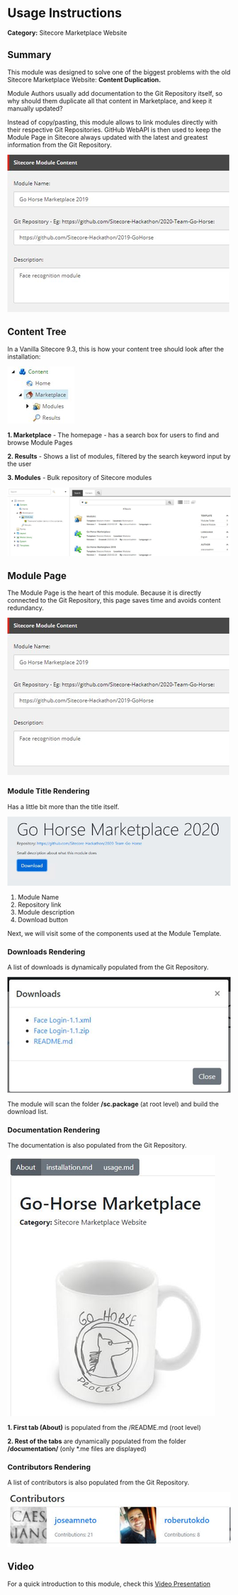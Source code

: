 # Usage Instructions 

**Category:** Sitecore Marketplace Website

## Summary

This module was designed to solve one of the biggest problems with the old Sitecore Marketplace Website: **Content Duplication.**

Module Authors usually add documentation to the Git Repository itself, so why should them duplicate all that content 
in Marketplace, and keep it manually updated? 

Instead of copy/pasting, this module allows to link modules directly with their respective Git Repositories. 
GitHub WebAPI is then used to keep the Module Page in Sitecore always updated with the latest 
and greatest information from the Git Repository.

![Module fields](images/modulefields.jpg?raw=true "Module fields") 


## Content Tree

In a Vanilla Sitecore 9.3, this is how your content tree should look after the installation:

![Content Tree](images/content-tree-home.jpg?raw=true "Content Tree") 

**1. Marketplace** - The homepage - has a search box for users to find and browse Module Pages

**2. Results** - Shows a list of modules, filtered by the search keyword input by the user

**3. Modules** - Bulk repository of Sitecore modules

![Modules folder](images/content-tree-modules.jpg?raw=true "Modules folder") 


## Module Page

The Module Page is the heart of this module. Because it is directly connected to the Git Repository, this page saves time 
and avoids content redundancy.

![Module fields](images/modulefields.jpg?raw=true "Module fields") 




### Module Title Rendering

Has a little bit more than the title itself.

![Module Title](images/module-title.jpg?raw=true "Module Title") 

1. Module Name
2. Repository link
3. Module description
4. Download button

Next, we will visit some of the components used at the Module Template.



### Downloads Rendering

A list of downloads is dynamically populated from the Git Repository. 

![Downloads](images/module-downloads.jpg?raw=true "Downloads") 

The module will scan the folder **/sc.package** (at root level) and build the download list.




### Documentation Rendering

The documentation is also populated from the Git Repository. 

![Documentation](images/module-documentation.jpg?raw=true "Documentation") 

**1. First tab (About)** is populated from the /README.md (root level)

**2. Rest of the tabs** are dynamically populated from the folder **/documentation/** (only *.me files are displayed)



### Contributors Rendering

A list of contributors is also populated from the Git Repository. 

![Contributors](images/module-contributors.jpg?raw=true "Contributors") 



## Video

For a quick introduction to this module, check this [Video Presentation](https://youtu.be/VJeheZ4DE08)

